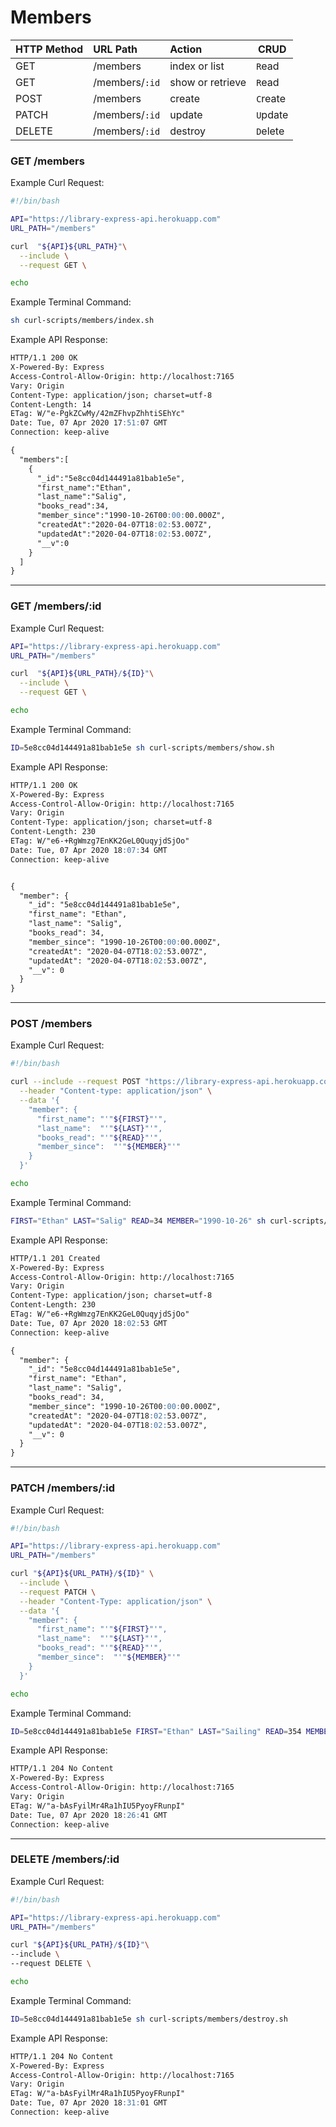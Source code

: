 # Members

| HTTP Method   | URL Path       | Action           | CRUD     |
|:--------------|:---------------|:-----------------|----------|
| GET           | /members       | index or list    | `R`ead   |
| GET           | /members/`:id` | show or retrieve | `R`ead   |
| POST          | /members       | create           | `C`reate |
| PATCH         | /members/`:id` | update           | `U`pdate |
| DELETE        | /members/`:id` | destroy          | `D`elete |

### GET /members

Example Curl Request:

```sh
#!/bin/bash

API="https://library-express-api.herokuapp.com"
URL_PATH="/members"

curl  "${API}${URL_PATH}"\
  --include \
  --request GET \

echo
```

Example Terminal Command:

```sh
sh curl-scripts/members/index.sh
```

Example API Response:

```md
HTTP/1.1 200 OK
X-Powered-By: Express
Access-Control-Allow-Origin: http://localhost:7165
Vary: Origin
Content-Type: application/json; charset=utf-8
Content-Length: 14
ETag: W/"e-PgkZCwMy/42mZFhvpZhhtiSEhYc"
Date: Tue, 07 Apr 2020 17:51:07 GMT
Connection: keep-alive

{
  "members":[
    {
      "_id":"5e8cc04d144491a81bab1e5e",
      "first_name":"Ethan",
      "last_name":"Salig",
      "books_read":34,
      "member_since":"1990-10-26T00:00:00.000Z",
      "createdAt":"2020-04-07T18:02:53.007Z",
      "updatedAt":"2020-04-07T18:02:53.007Z",
      "__v":0
    }
  ]
}
```

---

### GET /members/:id

Example Curl Request:

```sh
API="https://library-express-api.herokuapp.com"
URL_PATH="/members"

curl  "${API}${URL_PATH}/${ID}"\
  --include \
  --request GET \

echo

```

Example Terminal Command:

```sh
ID=5e8cc04d144491a81bab1e5e sh curl-scripts/members/show.sh
```

Example API Response:

```md
HTTP/1.1 200 OK
X-Powered-By: Express
Access-Control-Allow-Origin: http://localhost:7165
Vary: Origin
Content-Type: application/json; charset=utf-8
Content-Length: 230
ETag: W/"e6-+RgWmzg7EnKK2GeL0QuqyjdSjOo"
Date: Tue, 07 Apr 2020 18:07:34 GMT
Connection: keep-alive


{
  "member": {
    "_id": "5e8cc04d144491a81bab1e5e",
    "first_name": "Ethan",
    "last_name": "Salig",
    "books_read": 34,
    "member_since": "1990-10-26T00:00:00.000Z",
    "createdAt": "2020-04-07T18:02:53.007Z",
    "updatedAt": "2020-04-07T18:02:53.007Z",
    "__v": 0
  }
}
```

---

### POST /members

Example Curl Request:

```sh
#!/bin/bash

curl --include --request POST "https://library-express-api.herokuapp.com/members/" \
  --header "Content-type: application/json" \
  --data '{
    "member": {
      "first_name": "'"${FIRST}"'",
      "last_name":  "'"${LAST}"'",
      "books_read": "'"${READ}"'",
      "member_since":  "'"${MEMBER}"'"
    }
  }'

echo
```

Example Terminal Command:

```sh
FIRST="Ethan" LAST="Salig" READ=34 MEMBER="1990-10-26" sh curl-scripts/members/create.sh
```

Example API Response:

```md
HTTP/1.1 201 Created
X-Powered-By: Express
Access-Control-Allow-Origin: http://localhost:7165
Vary: Origin
Content-Type: application/json; charset=utf-8
Content-Length: 230
ETag: W/"e6-+RgWmzg7EnKK2GeL0QuqyjdSjOo"
Date: Tue, 07 Apr 2020 18:02:53 GMT
Connection: keep-alive

{
  "member": {
    "_id": "5e8cc04d144491a81bab1e5e",
    "first_name": "Ethan",
    "last_name": "Salig",
    "books_read": 34,
    "member_since": "1990-10-26T00:00:00.000Z",
    "createdAt": "2020-04-07T18:02:53.007Z",
    "updatedAt": "2020-04-07T18:02:53.007Z",
    "__v": 0
  }
}
```

---

### PATCH /members/:id

Example Curl Request:

```sh
#!/bin/bash

API="https://library-express-api.herokuapp.com"
URL_PATH="/members"

curl "${API}${URL_PATH}/${ID}" \
  --include \
  --request PATCH \
  --header "Content-Type: application/json" \
  --data '{
    "member": {
      "first_name": "'"${FIRST}"'",
      "last_name":  "'"${LAST}"'",
      "books_read": "'"${READ}"'",
      "member_since":  "'"${MEMBER}"'"
    }
  }'

echo

```

Example Terminal Command:

```sh
ID=5e8cc04d144491a81bab1e5e FIRST="Ethan" LAST="Sailing" READ=354 MEMBER="1990-10-26" sh curl-scripts/members/update.sh
```

Example API Response:

```md
HTTP/1.1 204 No Content
X-Powered-By: Express
Access-Control-Allow-Origin: http://localhost:7165
Vary: Origin
ETag: W/"a-bAsFyilMr4Ra1hIU5PyoyFRunpI"
Date: Tue, 07 Apr 2020 18:26:41 GMT
Connection: keep-alive

```

---

### DELETE /members/:id

Example Curl Request:

```sh
#!/bin/bash

API="https://library-express-api.herokuapp.com"
URL_PATH="/members"

curl "${API}${URL_PATH}/${ID}"\
--include \
--request DELETE \

echo

```

Example Terminal Command:

```sh
ID=5e8cc04d144491a81bab1e5e sh curl-scripts/members/destroy.sh
```

Example API Response:

```md
HTTP/1.1 204 No Content
X-Powered-By: Express
Access-Control-Allow-Origin: http://localhost:7165
Vary: Origin
ETag: W/"a-bAsFyilMr4Ra1hIU5PyoyFRunpI"
Date: Tue, 07 Apr 2020 18:31:01 GMT
Connection: keep-alive

```
